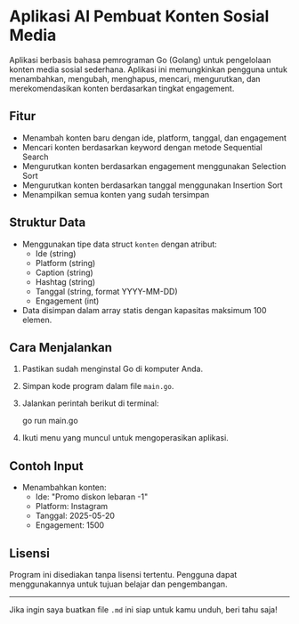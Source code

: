 # Aplikasi AI Pembuat Konten Sosial Media

Aplikasi berbasis bahasa pemrograman Go (Golang) untuk pengelolaan konten media sosial sederhana. Aplikasi ini memungkinkan pengguna untuk menambahkan, mengubah, menghapus, mencari, mengurutkan, dan merekomendasikan konten berdasarkan tingkat engagement.

## Fitur

- Menambah konten baru dengan ide, platform, tanggal, dan engagement
- Mencari konten berdasarkan keyword dengan metode Sequential Search
- Mengurutkan konten berdasarkan engagement menggunakan Selection Sort
- Mengurutkan konten berdasarkan tanggal menggunakan Insertion Sort
- Menampilkan semua konten yang sudah tersimpan

## Struktur Data

- Menggunakan tipe data struct `konten` dengan atribut:
  - Ide (string)
  - Platform (string)
  - Caption (string)
  - Hashtag (string)
  - Tanggal (string, format YYYY-MM-DD)
  - Engagement (int)
- Data disimpan dalam array statis dengan kapasitas maksimum 100 elemen.

## Cara Menjalankan

1. Pastikan sudah menginstal Go di komputer Anda.
2. Simpan kode program dalam file `main.go`.
3. Jalankan perintah berikut di terminal:

   go run main.go

4. Ikuti menu yang muncul untuk mengoperasikan aplikasi.

## Contoh Input

- Menambahkan konten:
  - Ide: "Promo diskon lebaran -1"
  - Platform: Instagram
  - Tanggal: 2025-05-20
  - Engagement: 1500

## Lisensi

Program ini disediakan tanpa lisensi tertentu. Pengguna dapat menggunakannya untuk tujuan belajar dan pengembangan.

---

Jika ingin saya buatkan file `.md` ini siap untuk kamu unduh, beri tahu saja!

